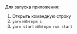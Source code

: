 Для запуска приложения:

1. Открыть командную строку
2. `yarn` или `npm i`
3. `yarn start` или `npm run start`
